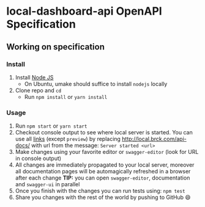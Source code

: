 # local-dashboard-api OpenAPI Specification

## Working on specification
### Install

1. Install [Node JS](https://nodejs.org/)
    - On Ubuntu, umake should suffice to install `nodejs` locally
2. Clone repo and `cd`
    + Run `npm install` or `yarn install`

### Usage

1. Run `npm start` or `yarn start`
2. Checkout console output to see where local server is started. You can use all [links](#links) (except `preview`) by replacing http://local.brck.com/api-docs/ with url from the message: `Server started <url>`
3. Make changes using your favorite editor or `swagger-editor` (look for URL in console output)
4. All changes are immediately propagated to your local server, moreover all documentation pages will be automagically refreshed in a browser after each change
**TIP:** you can open `swagger-editor`, documentation and `swagger-ui` in parallel
5. Once you finish with the changes you can run tests using: `npm test`
6. Share you changes with the rest of the world by pushing to GitHub :smile: